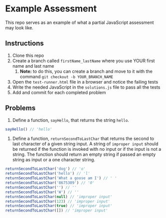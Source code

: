 # Example Assessment

This repo serves as an example of what a partial JavaScript assessment may look like.

## Instructions

1. Clone this repo
1. Create a branch called `firstName_lastName` where you use YOUR first name and last name
   1. **Note:** to do this, you can create a branch and move to it with the command `git checkout -b YOUR_BRANCH_NAME`
1. Open the `test-runner.html` file in a browser and notice the failing tests 
1. Write the needed JavaScript in the `solutions.js` file to pass all the tests
1. Add and commit for each completed problem

## Problems

1. Define a function, `sayHello`, that returns the string `hello`.

```javascript
sayHello() // 'hello'
```

1. Define a function, `returnSecondToLastChar` that returns the second to last character of a given string input. 
   A string of `improper input` should be returned if the function is invoked with no input or if the input is not a string.
   The function should return an empty string if passed an empty string as input or a one character string.
   
```javascript
returnSecondToLastChar('dog') // 'o'
returnSecondToLastChar('hello') // 'l'
returnSecondToLastChar('What a goose am I') // ' '
returnSecondToLastChar('8675309') // '0'
returnSecondToLastChar('') // ''
returnSecondToLastChar('W') // ''
returnSecondToLastChar(null) // 'improper input'
returnSecondToLastChar(123) // 'improper input'
returnSecondToLastChar(true) // 'improper input'
returnSecondToLastChar([]) // 'improper input'
```